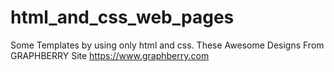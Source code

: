 # html_and_css_web_pages
Some Templates  by using only html and css.
These Awesome Designs From GRAPHBERRY Site https://www.graphberry.com

